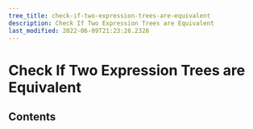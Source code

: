 ```yaml
---
tree_title: check-if-two-expression-trees-are-equivalent
description: Check If Two Expression Trees are Equivalent
last_modified: 2022-06-09T21:23:28.2328
---
```


# Check If Two Expression Trees are Equivalent

## Contents
